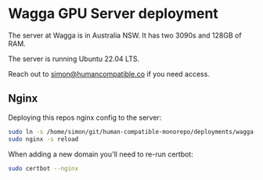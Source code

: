 # Wagga GPU Server deployment

The server at Wagga is in Australia NSW. It has two 3090s and 128GB of RAM.

The server is running Ubuntu 22.04 LTS.

Reach out to simon@humancompatible.co if you need access.

## Nginx

Deploying this repos nginx config to the server:

```bash
sudo ln -s /home/simon/git/human-compatible-monorepo/deployments/wagga-gpu-server/nginx-site.conf /etc/nginx/sites-enabled/human-compatible
sudo nginx -s reload
```

When adding a new domain you'll need to re-run certbot:

```bash
sudo certbot --nginx
```
